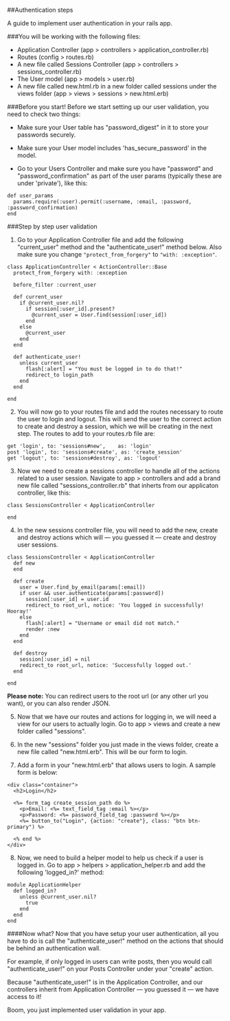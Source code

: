 ##Authentication steps

A guide to implement user authentication in your rails app.

###You will be working with the following files:

* Application Controller (app > controllers > application_controller.rb)
* Routes (config > routes.rb)
* A new file called Sessions Controller (app > controllers > sessions_controller.rb)
* The User model (app > models > user.rb)
* A new file called new.html.rb in a new folder called sessions under the views folder (app > views > sessions > new.html.erb)

###Before you start!
Before we start setting up our user validation, you need to check two things:

* Make sure your User table has "password_digest" in it to store your passwords securely.

* Make sure your User model includes 'has_secure_password' in the model.

* Go to your Users Controller and make sure you have "password" and "password_confirmation" as part of the user params (typically these are under 'private'), like this:
```
def user_params
  params.require(:user).permit(:username, :email, :password, :password_confirmation)
end
```

###Step by step user validation

1. Go to your Application Controller file and add the following "current_user" method and the "authenticate_user!" method below. Also make sure you change `"protect_from_forgery"` to `"with: :exception"`.

```
class ApplicationController < ActionController::Base
  protect_from_forgery with: :exception

  before_filter :current_user

  def current_user
    if @current_user.nil?
      if session[:user_id].present?
        @current_user = User.find(session[:user_id])
      end
    else
      @current_user
    end
  end

  def authenticate_user!
    unless current_user
      flash[:alert] = "You must be logged in to do that!"
      redirect_to login_path
    end
  end

end
```

2. You will now go to your routes file and add the routes necessary to route the user to login and logout. This will send the user to the correct action to create and destroy a session, which we will be creating in the next step. The routes to add to your routes.rb file are:

```
get 'login', to: 'sessions#new',    as: 'login'
post 'login', to: 'sessions#create', as: 'create_session'
get 'logout', to: 'sessions#destroy', as: 'logout'
```

3. Now we need to create a sessions controller to handle all of the actions related to a user session. Navigate to app > controllers and add a brand new file called "sessions_controller.rb" that inherts from our applicaton controller, like this:

```
class SessionsController < ApplicationController

end
```

4. In the new sessions controller file, you will need to add the new, create and destroy actions which will — you guessed it — create and destroy user sessions.

```
class SessionsController < ApplicationController
  def new
  end

  def create
    user = User.find_by_email(params[:email])
    if user && user.authenticate(params[:password])
      session[:user_id] = user.id
      redirect_to root_url, notice: 'You logged in successfully! Hooray!'
    else
      flash[:alert] = "Username or email did not match."
      render :new
    end
  end

  def destroy
    session[:user_id] = nil
    redirect_to root_url, notice: 'Successfully logged out.'
  end

end
```

**Please note:** You can redirect users to the root url (or any other url you want), or you can also render JSON.

5. Now that we have our routes and actions for logging in, we will need a view for our users to actually login. Go to app > views and create a new folder called "sessions".

6. In the new "sessions" folder you just made in the views folder, create a new file called "new.html.erb". This will be our form to login.

7. Add a form in your "new.html.erb" that allows users to login. A sample form is below:

```
<div class="container">
  <h2>Login</h2>

  <%= form_tag create_session_path do %>
    <p>Email: <%= text_field_tag :email %></p>
    <p>Password: <%= password_field_tag :password %></p>
    <%= button_to("Login", {action: "create"}, class: "btn btn-primary") %>

  <% end %>
</div>
```
8. Now, we need to build a helper model to help us check if a user is logged in. Go to app > helpers > application_helper.rb and add the following 'logged_in?' method:

```
module ApplicationHelper
  def logged_in?
    unless @current_user.nil?
      true
    end
  end
end
```

####Now what?
Now that you have setup your user authentication, all you have to do is call the "authenticate_user!" method on the actions that should be behind an authentication wall.

For example, if only logged in users can write posts, then you would call "authenticate_user!" on your Posts Controller under your "create" action.

Because "authenticate_user!" is in the Application Controller, and our controllers inherit from Application Controller — you guessed it — we have access to it!

Boom, you just implemented user validation in your app.

